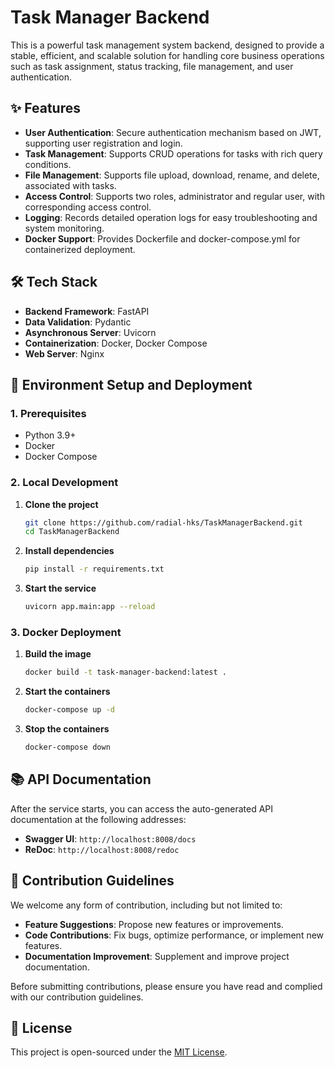 

# Task Manager Backend

This is a powerful task management system backend, designed to provide a stable, efficient, and scalable solution for handling core business operations such as task assignment, status tracking, file management, and user authentication.

## ✨ Features

- **User Authentication**: Secure authentication mechanism based on JWT, supporting user registration and login.
- **Task Management**: Supports CRUD operations for tasks with rich query conditions.
- **File Management**: Supports file upload, download, rename, and delete, associated with tasks.
- **Access Control**: Supports two roles, administrator and regular user, with corresponding access control.
- **Logging**: Records detailed operation logs for easy troubleshooting and system monitoring.
- **Docker Support**: Provides Dockerfile and docker-compose.yml for containerized deployment.

## 🛠️ Tech Stack

- **Backend Framework**: FastAPI
- **Data Validation**: Pydantic
- **Asynchronous Server**: Uvicorn
- **Containerization**: Docker, Docker Compose
- **Web Server**: Nginx

## 🚀 Environment Setup and Deployment

### 1. Prerequisites

- Python 3.9+
- Docker
- Docker Compose

### 2. Local Development

1. **Clone the project**

   ```bash
   git clone https://github.com/radial-hks/TaskManagerBackend.git
   cd TaskManagerBackend
   ```

2. **Install dependencies**

   ```bash
   pip install -r requirements.txt
   ```

3. **Start the service**

   ```bash
   uvicorn app.main:app --reload
   ```

### 3. Docker Deployment

1. **Build the image**

   ```bash
   docker build -t task-manager-backend:latest .
   ```

2. **Start the containers**

   ```bash
   docker-compose up -d
   ```

3. **Stop the containers**

   ```bash
   docker-compose down
   ```

## 📚 API Documentation

After the service starts, you can access the auto-generated API documentation at the following addresses:

- **Swagger UI**: `http://localhost:8008/docs`
- **ReDoc**: `http://localhost:8008/redoc`

## 🤝 Contribution Guidelines

We welcome any form of contribution, including but not limited to:

- **Feature Suggestions**: Propose new features or improvements.
- **Code Contributions**: Fix bugs, optimize performance, or implement new features.
- **Documentation Improvement**: Supplement and improve project documentation.

Before submitting contributions, please ensure you have read and complied with our contribution guidelines.

## 📄 License

This project is open-sourced under the [MIT License](LICENSE).